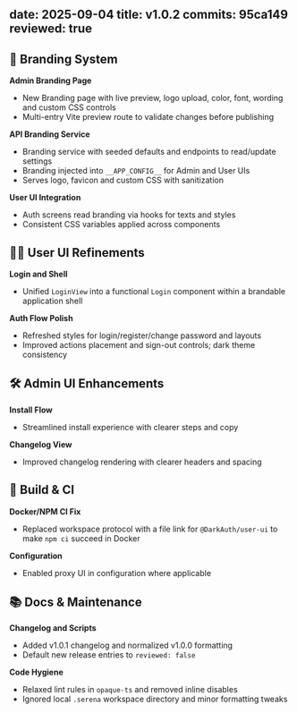 date: 2025-09-04
title: v1.0.2
commits: 95ca149
reviewed: true
---

## 🎨 Branding System

**Admin Branding Page**
- New Branding page with live preview, logo upload, color, font, wording and custom CSS controls
- Multi-entry Vite preview route to validate changes before publishing

**API Branding Service**
- Branding service with seeded defaults and endpoints to read/update settings
- Branding injected into `__APP_CONFIG__` for Admin and User UIs
- Serves logo, favicon and custom CSS with sanitization

**User UI Integration**
- Auth screens read branding via hooks for texts and styles
- Consistent CSS variables applied across components

## 🧑‍💻 User UI Refinements

**Login and Shell**
- Unified `LoginView` into a functional `Login` component within a brandable application shell

**Auth Flow Polish**
- Refreshed styles for login/register/change password and layouts
- Improved actions placement and sign-out controls; dark theme consistency

## 🛠️ Admin UI Enhancements

**Install Flow**
- Streamlined install experience with clearer steps and copy

**Changelog View**
- Improved changelog rendering with clearer headers and spacing

## 🧱 Build & CI

**Docker/NPM CI Fix**
- Replaced workspace protocol with a file link for `@DarkAuth/user-ui` to make `npm ci` succeed in Docker

**Configuration**
- Enabled proxy UI in configuration where applicable

## 📚 Docs & Maintenance

**Changelog and Scripts**
- Added v1.0.1 changelog and normalized v1.0.0 formatting
- Default new release entries to `reviewed: false`

**Code Hygiene**
- Relaxed lint rules in `opaque-ts` and removed inline disables
- Ignored local `.serena` workspace directory and minor formatting tweaks
